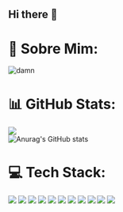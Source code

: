 ## Hi there 👋

# 💫 Sobre Mim:
![damn](https://i.giphy.com/media/v1.Y2lkPTc5MGI3NjExdWt2eDQ3Zm5hdjNxbXdsOHRyZGt6bzk1aWkzemh5ZnF2MzNkNWp5dSZlcD12MV9pbnRlcm5hbF9naWZfYnlfaWQmY3Q9Zw/zPqOXwEuyV4dO/giphy.gif)



# 📊 GitHub Stats:
![](https://github-readme-stats.vercel.app/api/top-langs/?username=danielpaiva27&theme=midnight-purple&hide_border=false&include_all_commits=false&count_private=false&layout=compact)<br/>
![Anurag's GitHub stats](https://github-readme-stats.vercel.app/api?username=danielpaiva27&theme=holi&show_icons=true)



# 💻 Tech Stack:
<img src = "https://img.shields.io/badge/Angular-DD0031?style=for-the-badge&logo=angular&logoColor=white"> <img src = "https://img.shields.io/badge/TypeScript-007ACC?style=for-the-badge&logo=typescript&logoColor=white"> <img src = "https://img.shields.io/badge/HTML5-E34F26?style=for-the-badge&logo=html5&logoColor=white"> <img src = "https://img.shields.io/badge/Sass-CC6699?style=for-the-badge&logo=sass&logoColor=white"> <img src = "https://img.shields.io/badge/CSS3-1572B6?style=for-the-badge&logo=css3&logoColor=white"> <img src = "https://img.shields.io/badge/Bootstrap-563D7C?style=for-the-badge&logo=bootstrap&logoColor=white"> <img src = "https://img.shields.io/badge/Python-14354C?style=for-the-badge&logo=python&logoColor=white"> <img src = "https://img.shields.io/badge/Powershell-2CA5E0?style=for-the-badge&logo=powershell&logoColor=white"> <img src = "https://img.shields.io/badge/Node.js-43853D?style=for-the-badge&logo=node.js&logoColor=white"> <img src = "https://img.shields.io/badge/Figma-F24E1E?style=for-the-badge&logo=figma&logoColor=white"> <img src = "https://img.shields.io/badge/Adobe%20Premiere%20Pro-9999FF?style=for-the-badge&logo=Adobe%20Premiere%20Pro&logoColor=white">



